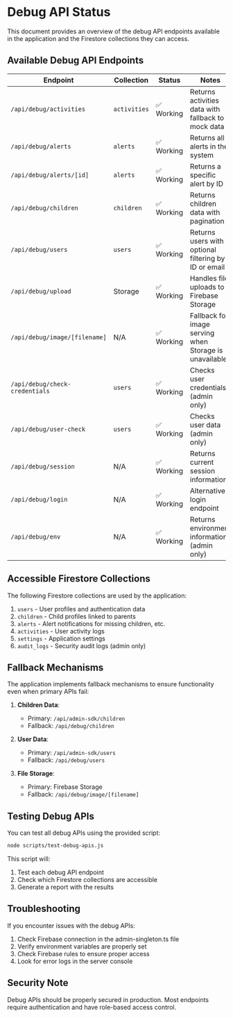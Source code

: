 # Debug API Status

This document provides an overview of the debug API endpoints available in the application and the Firestore collections they can access.

## Available Debug API Endpoints

| Endpoint | Collection | Status | Notes |
|----------|------------|--------|-------|
| `/api/debug/activities` | `activities` | ✅ Working | Returns activities data with fallback to mock data |
| `/api/debug/alerts` | `alerts` | ✅ Working | Returns all alerts in the system |
| `/api/debug/alerts/[id]` | `alerts` | ✅ Working | Returns a specific alert by ID |
| `/api/debug/children` | `children` | ✅ Working | Returns children data with pagination |
| `/api/debug/users` | `users` | ✅ Working | Returns users with optional filtering by ID or email |
| `/api/debug/upload` | Storage | ✅ Working | Handles file uploads to Firebase Storage |
| `/api/debug/image/[filename]` | N/A | ✅ Working | Fallback for image serving when Storage is unavailable |
| `/api/debug/check-credentials` | `users` | ✅ Working | Checks user credentials (admin only) |
| `/api/debug/user-check` | `users` | ✅ Working | Checks user data (admin only) |
| `/api/debug/session` | N/A | ✅ Working | Returns current session information |
| `/api/debug/login` | N/A | ✅ Working | Alternative login endpoint |
| `/api/debug/env` | N/A | ✅ Working | Returns environment information (admin only) |

## Accessible Firestore Collections

The following Firestore collections are used by the application:

1. `users` - User profiles and authentication data
2. `children` - Child profiles linked to parents
3. `alerts` - Alert notifications for missing children, etc.
4. `activities` - User activity logs
5. `settings` - Application settings
6. `audit_logs` - Security audit logs (admin only)

## Fallback Mechanisms

The application implements fallback mechanisms to ensure functionality even when primary APIs fail:

1. **Children Data**: 
   - Primary: `/api/admin-sdk/children`
   - Fallback: `/api/debug/children`

2. **User Data**:
   - Primary: `/api/admin-sdk/users`
   - Fallback: `/api/debug/users`

3. **File Storage**:
   - Primary: Firebase Storage
   - Fallback: `/api/debug/image/[filename]`

## Testing Debug APIs

You can test all debug APIs using the provided script:

```bash
node scripts/test-debug-apis.js
```

This script will:
1. Test each debug API endpoint
2. Check which Firestore collections are accessible
3. Generate a report with the results

## Troubleshooting

If you encounter issues with the debug APIs:

1. Check Firebase connection in the admin-singleton.ts file
2. Verify environment variables are properly set
3. Check Firebase rules to ensure proper access
4. Look for error logs in the server console

## Security Note

Debug APIs should be properly secured in production. Most endpoints require authentication and have role-based access control.